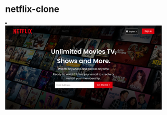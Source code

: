 # netflix-clone
<li><img src="https://github.com/johnathi/netflix-clone/blob/main/imgs/netflix1.png"</li>
